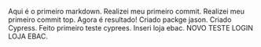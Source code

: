 Aqui é o primeiro markdown.
Realizei meu primeiro commit.
Realizei meu primeiro commit top.
Agora é resultado!
Criado packge jason.
Criado Cypress.
Feito primeiro teste cyprees.
Inseri loja ebac.
NOVO TESTE LOGIN LOJA EBAC.